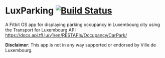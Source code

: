 # LuxParking [![Build Status](https://api.travis-ci.com/ogerardin/fitbit-luxparking.svg?branch=master)](https://travis-ci.com/ogerardin/fitbit-luxparking)
A Fitbit OS app for displaying parking occupancy in Luxembourg city using the Transport for Luxembourg API https://docs.api.tfl.lu/v1/en/RESTAPIs/Occupancy/CarPark/

**Disclaimer**: This app is not in any way supported or endorsed by Ville de Luxembourg.
